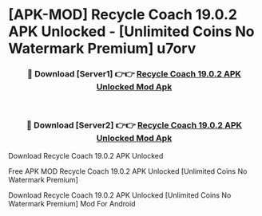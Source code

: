 # [APK-MOD] Recycle Coach 19.0.2 APK Unlocked - [Unlimited Coins No Watermark Premium] u7orv



<div align="center">
<h3>🔴 Download [Server1] 👉👉 <a href="https://momento.my/?title=Recycle_Coach_19.0.2_APK_Unlocked">Recycle Coach 19.0.2 APK Unlocked Mod Apk</a></h3><br>

<h3>🔴 Download [Server2] 👉👉 <a href="https://momento.my/?title=Recycle_Coach_19.0.2_APK_Unlocked">Recycle Coach 19.0.2 APK Unlocked Mod Apk</a></h3>
</div>



Download Recycle Coach 19.0.2 APK Unlocked 

Free APK MOD Recycle Coach 19.0.2 APK Unlocked [Unlimited Coins No Watermark Premium]

Download Recycle Coach 19.0.2 APK Unlocked [Unlimited Coins No Watermark Premium] Mod For Android
